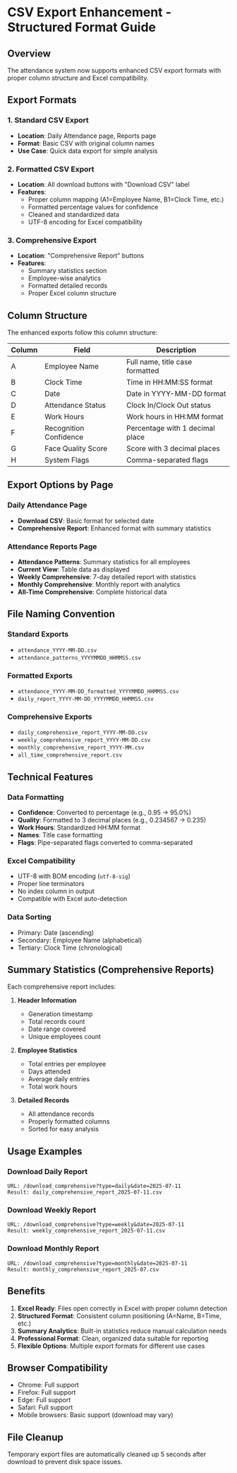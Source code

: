 # CSV Export Enhancement - Structured Format Guide

## Overview
The attendance system now supports enhanced CSV export formats with proper column structure and Excel compatibility.

## Export Formats

### 1. Standard CSV Export
- **Location**: Daily Attendance page, Reports page
- **Format**: Basic CSV with original column names
- **Use Case**: Quick data export for simple analysis

### 2. Formatted CSV Export
- **Location**: All download buttons with "Download CSV" label
- **Features**:
  - Proper column mapping (A1=Employee Name, B1=Clock Time, etc.)
  - Formatted percentage values for confidence
  - Cleaned and standardized data
  - UTF-8 encoding for Excel compatibility

### 3. Comprehensive Export
- **Location**: "Comprehensive Report" buttons
- **Features**:
  - Summary statistics section
  - Employee-wise analytics
  - Formatted detailed records
  - Proper Excel column structure

## Column Structure

The enhanced exports follow this column structure:

| Column | Field | Description |
|--------|-------|-------------|
| A | Employee Name | Full name, title case formatted |
| B | Clock Time | Time in HH:MM:SS format |
| C | Date | Date in YYYY-MM-DD format |
| D | Attendance Status | Clock In/Clock Out status |
| E | Work Hours | Work hours in HH:MM format |
| F | Recognition Confidence | Percentage with 1 decimal place |
| G | Face Quality Score | Score with 3 decimal places |
| H | System Flags | Comma-separated flags |

## Export Options by Page

### Daily Attendance Page
- **Download CSV**: Basic format for selected date
- **Comprehensive Report**: Enhanced format with summary statistics

### Attendance Reports Page
- **Attendance Patterns**: Summary statistics for all employees
- **Current View**: Table data as displayed
- **Weekly Comprehensive**: 7-day detailed report with statistics
- **Monthly Comprehensive**: Monthly report with analytics
- **All-Time Comprehensive**: Complete historical data

## File Naming Convention

### Standard Exports
- `attendance_YYYY-MM-DD.csv`
- `attendance_patterns_YYYYMMDD_HHMMSS.csv`

### Formatted Exports
- `attendance_YYYY-MM-DD_formatted_YYYYMMDD_HHMMSS.csv`
- `daily_report_YYYY-MM-DD_YYYYMMDD_HHMMSS.csv`

### Comprehensive Exports
- `daily_comprehensive_report_YYYY-MM-DD.csv`
- `weekly_comprehensive_report_YYYY-MM-DD.csv`
- `monthly_comprehensive_report_YYYY-MM.csv`
- `all_time_comprehensive_report.csv`

## Technical Features

### Data Formatting
- **Confidence**: Converted to percentage (e.g., 0.95 → 95.0%)
- **Quality**: Formatted to 3 decimal places (e.g., 0.234567 → 0.235)
- **Work Hours**: Standardized HH:MM format
- **Names**: Title case formatting
- **Flags**: Pipe-separated flags converted to comma-separated

### Excel Compatibility
- UTF-8 with BOM encoding (`utf-8-sig`)
- Proper line terminators
- No index column in output
- Compatible with Excel auto-detection

### Data Sorting
- Primary: Date (ascending)
- Secondary: Employee Name (alphabetical)
- Tertiary: Clock Time (chronological)

## Summary Statistics (Comprehensive Reports)

Each comprehensive report includes:

1. **Header Information**
   - Generation timestamp
   - Total records count
   - Date range covered
   - Unique employees count

2. **Employee Statistics**
   - Total entries per employee
   - Days attended
   - Average daily entries
   - Total work hours

3. **Detailed Records**
   - All attendance records
   - Properly formatted columns
   - Sorted for easy analysis

## Usage Examples

### Download Daily Report
```
URL: /download_comprehensive?type=daily&date=2025-07-11
Result: daily_comprehensive_report_2025-07-11.csv
```

### Download Weekly Report
```
URL: /download_comprehensive?type=weekly&date=2025-07-11
Result: weekly_comprehensive_report_2025-07-11.csv
```

### Download Monthly Report
```
URL: /download_comprehensive?type=monthly&date=2025-07-11
Result: monthly_comprehensive_report_2025-07.csv
```

## Benefits

1. **Excel Ready**: Files open correctly in Excel with proper column detection
2. **Structured Format**: Consistent column positioning (A=Name, B=Time, etc.)
3. **Summary Analytics**: Built-in statistics reduce manual calculation needs
4. **Professional Format**: Clean, organized data suitable for reporting
5. **Flexible Options**: Multiple export formats for different use cases

## Browser Compatibility

- Chrome: Full support
- Firefox: Full support
- Edge: Full support
- Safari: Full support
- Mobile browsers: Basic support (download may vary)

## File Cleanup

Temporary export files are automatically cleaned up 5 seconds after download to prevent disk space issues.
